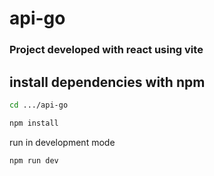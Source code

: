 # api-go

### Project developed with react using vite


## install dependencies with npm

```sh
cd .../api-go

npm install
```

run in development mode

```sh
npm run dev
```